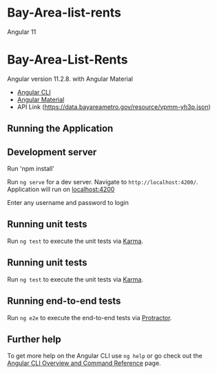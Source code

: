 # Bay-Area-list-rents
Angular 11 

# Bay-Area-List-Rents

Angular version 11.2.8. with Angular Material

* [Angular CLI](https://cli.angular.io/)
* [Angular Material](https://material.angular.io/)
* API Link (https://data.bayareametro.gov/resource/vpmm-yh3p.json)

## Running the Application

## Development server

Run 'npm install'

Run `ng serve` for a dev server. 
Navigate to `http://localhost:4200/`. 
Application will run on [localhost:4200](http://localhost:4200)

Enter any username and password to login

## Running unit tests

Run `ng test` to execute the unit tests via [Karma](https://karma-runner.github.io).


## Running unit tests

Run `ng test` to execute the unit tests via [Karma](https://karma-runner.github.io).

## Running end-to-end tests

Run `ng e2e` to execute the end-to-end tests via [Protractor](http://www.protractortest.org/).

## Further help

To get more help on the Angular CLI use `ng help` or go check out the [Angular CLI Overview and Command Reference](https://angular.io/cli) page.
